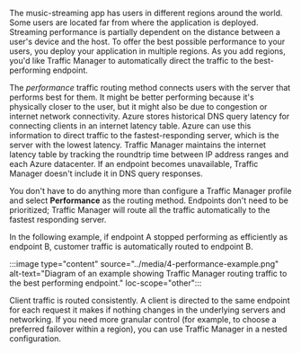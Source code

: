 The music-streaming app has users in different regions around the world. Some users are located far from where the application is deployed. Streaming performance is partially dependent on the distance between a user's device and the host. To offer the best possible performance to your users, you deploy your application in multiple regions. As you add regions, you'd like Traffic Manager to automatically direct the traffic to the best-performing endpoint.

The *performance* traffic routing method connects users with the server that performs best for them. It might be better performing because it's physically closer to the user, but it might also be due to congestion or internet network connectivity. Azure stores historical DNS query latency for connecting clients in an internet latency table. Azure can use this information to direct traffic to the fastest-responding server, which is the server with the lowest latency. Traffic Manager maintains the internet latency table by tracking the roundtrip time between IP address ranges and each Azure datacenter. If an endpoint becomes unavailable, Traffic Manager doesn't include it in DNS query responses.

You don't have to do anything more than configure a Traffic Manager profile and select **Performance** as the routing method. Endpoints don't need to be prioritized; Traffic Manager will route all the traffic automatically to the fastest responding server.

In the following example, if endpoint A stopped performing as efficiently as endpoint B, customer traffic is automatically routed to endpoint B.

:::image type="content" source="../media/4-performance-example.png" alt-text="Diagram of an example showing Traffic Manager routing traffic to the best performing endpoint." loc-scope="other":::

Client traffic is routed consistently. A client is directed to the same endpoint for each request it makes if nothing changes in the underlying servers and networking. If you need more granular control (for example, to choose a preferred failover within a region), you can use Traffic Manager in a nested configuration.
